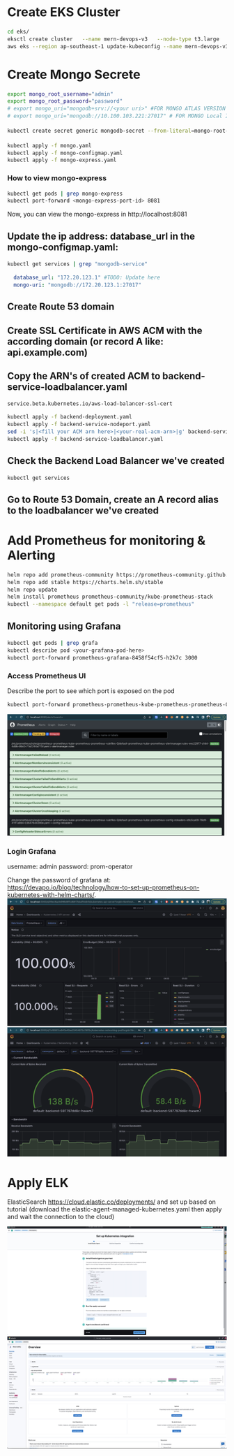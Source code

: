 # Create EKS Cluster
```bash
cd eks/
eksctl create cluster   --name mern-devops-v3   --node-type t3.large   --nodes 1   --nodes-min 1   --nodes-max 1   --region ap-southeast-1
aws eks --region ap-southeast-1 update-kubeconfig --name mern-devops-v3
```
# Create Mongo Secrete
``` bash
export mongo_root_username="admin"
export mongo_root_password="password"
# export mongo_uri="mongodb+srv://<your uri>" #FOR MONGO ATLAS VERSION
# export mongo_uri="mongodb://10.100.103.221:27017" # FOR MONGO Local IN THE K8S Cluster

kubectl create secret generic mongodb-secret --from-literal=mongo-root-username=$mongo_root_username --from-literal=mongo-root-password=$mongo_root_password 

kubectl apply -f mongo.yaml
kubectl apply -f mongo-configmap.yaml
kubectl apply -f mongo-express.yaml
```
### How to view mongo-express
```bash
kubectl get pods | grep mongo-express
kubectl port-forward <mongo-express-port-id> 8081
```
Now, you can view the mongo-express in http://localhost:8081

## Update the ip address: database_url in the mongo-configmap.yaml:
``` bash
kubectl get services | grep "mongodb-service"
```
```yaml
  database_url: "172.20.123.1" #TODO: Update here
  mongo-uri: "mongodb://172.20.123.1:27017"
```
## Create Route 53 domain
## Create SSL Certificate in AWS ACM with the according domain (or record A like: api.example.com)
## Copy the ARN's of created ACM to backend-service-loadbalancer.yaml
```
service.beta.kubernetes.io/aws-load-balancer-ssl-cert
```
```bash
kubectl apply -f backend-deployment.yaml
kubectl apply -f backend-service-nodeport.yaml
sed -i 's|<fill your ACM arn here>|<your-real-acm-arn>|g' backend-service-loadbalancer.yaml
kubectl apply -f backend-service-loadbalancer.yaml
```
## Check the Backend Load Balancer we've created
```bash
kubectl get services
```
## Go to Route 53 Domain, create an A record alias to the loadbalancer we've created


# Add Prometheus for monitoring & Alerting
```bash
helm repo add prometheus-community https://prometheus-community.github.io/helm-charts
helm repo add stable https://charts.helm.sh/stable
helm repo update
helm install prometheus prometheus-community/kube-prometheus-stack
kubectl --namespace default get pods -l "release=prometheus"
```


## Monitoring using Grafana
```bash
kubectl get pods | grep grafa
kubectl describe pod <your-grafana-pod-here>
kubectl port-forward prometheus-grafana-8458f54cf5-h2k7c 3000
```

### Access Prometheus UI
Describe the port to see which port is exposed on the pod
```bash
kubectl port-forward prometheus-prometheus-kube-prometheus-prometheus-0 9090
```
![Prometheus](prometheus.png)
### Login Grafana
username: admin
password: prom-operator

Change the password of grafana at: https://devapo.io/blog/technology/how-to-set-up-prometheus-on-kubernetes-with-helm-charts/.
![Grafana Example](grafana_example.png)
![Grafana Example 2](grafana_example_2.png)

# Apply ELK

ElasticSearch
https://cloud.elastic.co/deployments/
and set up based on tutorial (download the elastic-agent-managed-kubernetes.yaml then apply and wait the connection to the cloud)

![ECK_setup](eck_setup.png)
![ECK_result](eck_result.png)
